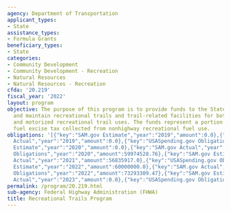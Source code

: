 ```yaml
---
agency: Department of Transportation
applicant_types:
- State
assistance_types:
- Formula Grants
beneficiary_types:
- State
categories:
- Community Development
- Community Development - Recreation
- Natural Resources
- Natural Resources - Recreation
cfda: '20.219'
fiscal_year: '2022'
layout: program
objective: The purpose of this program is to provide funds to the States to develop
  and maintain recreational trails and trail-related facilities for both nonmotorized
  and motorized recreational trail uses. The funds represent a portion of the motor
  fuel excise tax collected from nonhighway recreational fuel use.
obligations: '[{"key":"SAM.gov Estimate","year":"2019","amount":0.0},{"key":"SAM.gov
  Actual","year":"2019","amount":0.0},{"key":"USASpending.gov Obligations","year":"2019","amount":110225408.14},{"key":"SAM.gov
  Estimate","year":"2020","amount":0.0},{"key":"SAM.gov Actual","year":"2020","amount":59974528.0},{"key":"USASpending.gov
  Obligations","year":"2020","amount":59974528.76},{"key":"SAM.gov Estimate","year":"2021","amount":12687520.0},{"key":"SAM.gov
  Actual","year":"2021","amount":56835917.0},{"key":"USASpending.gov Obligations","year":"2021","amount":56835917.98},{"key":"SAM.gov
  Estimate","year":"2022","amount":60000000.0},{"key":"SAM.gov Actual","year":"2022","amount":73593308.0},{"key":"USASpending.gov
  Obligations","year":"2022","amount":73293309.47},{"key":"SAM.gov Estimate","year":"2023","amount":78880000.0},{"key":"SAM.gov
  Actual","year":"2023","amount":0.0},{"key":"USASpending.gov Obligations","year":"2023","amount":41433285.33}]'
permalink: /program/20.219.html
sub-agency: Federal Highway Administration (FHWA)
title: Recreational Trails Program
---
```

